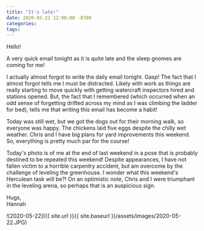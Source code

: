 ```yaml
---
title: "It's late!"
date: 2020-05-22 12:00:00 -0700
categories:
tags:
---
```


Hello!

A very quick email tonight as it is quite late and the sleep gnomes are coming for me!

I actually almost forgot to write the daily email tonight. Gasp! The fact that I almost forgot tells me I must be distracted. Likely with work as things are really starting to move quickly with getting watercraft inspectors hired and stations opened. But, the fact that I remembered (which occurred when an odd sense of forgetting drifted across my mind as I was climbing the ladder for bed), tells me that writing this email has become a habit!

Today was still wet, but we got the dogs out for their morning walk, so everyone was happy. The chickens laid five eggs despite the chilly wet weather. Chris and I have big plans for yard improvements this weekend. So, everything is pretty much par for the course!

Today's photo is of me at the end of last weekend in a pose that is probably destined to be repeated this weekend! Despite appearances, I have not fallen victim to a horrible carpentry accident, but am overcome by the challenge of leveling the greenhouse. I wonder what this weekend's Herculean task will be?! On an optimistic note, Chris and I were triumphant in the leveling arena, so perhaps that is an auspicious sign.

Hugs,<br />
Hannah

![2020-05-22]({{ site.url }}{{ site.baseurl }}/assets/images/2020-05-22.JPG)